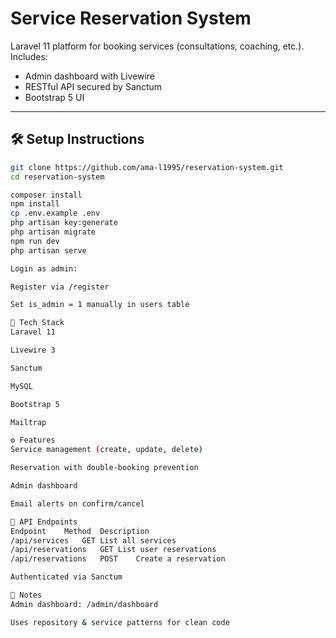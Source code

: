 # Service Reservation System

Laravel 11 platform for booking services (consultations, coaching, etc.). Includes:

- Admin dashboard with Livewire
- RESTful API secured by Sanctum
- Bootstrap 5 UI

---

## 🛠️ Setup Instructions

```bash
git clone https://github.com/ama-l1995/reservation-system.git
cd reservation-system

composer install
npm install
cp .env.example .env
php artisan key:generate
php artisan migrate
npm run dev
php artisan serve

Login as admin:

Register via /register

Set is_admin = 1 manually in users table

🧩 Tech Stack
Laravel 11

Livewire 3

Sanctum

MySQL

Bootstrap 5

Mailtrap

⚙️ Features
Service management (create, update, delete)

Reservation with double-booking prevention

Admin dashboard

Email alerts on confirm/cancel

📄 API Endpoints
Endpoint	Method	Description
/api/services	GET	List all services
/api/reservations	GET	List user reservations
/api/reservations	POST	Create a reservation

Authenticated via Sanctum

📌 Notes
Admin dashboard: /admin/dashboard

Uses repository & service patterns for clean code



